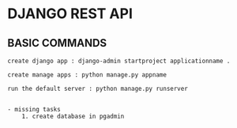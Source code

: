 # DJANGO REST API

## BASIC COMMANDS
    create django app : django-admin startproject applicationname .

    create manage apps : python manage.py appname

    run the default server : python manage.py runserver


    - missing tasks
        1. create database in pgadmin


